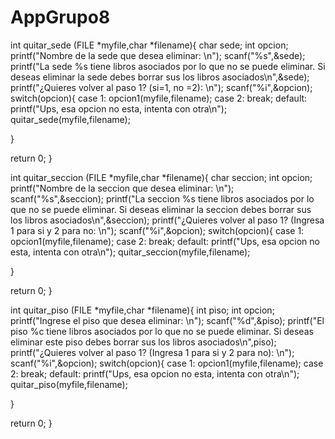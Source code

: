 # AppGrupo8
int quitar_sede (FILE *myfile,char *filename){
  char sede;
  int opcion;
  printf("Nombre de la sede que desea eliminar: \n");
          scanf("%s",&sede);
  printf("La sede %s tiene libros asociados por lo que no se puede eliminar. Si deseas eliminar la sede debes borrar sus los libros asociados\n",&sede);
  printf("¿Quieres volver al paso 1? (si=1, no =2): \n");
  scanf("%i",&opcion);
  switch(opcion){
    case 1:
        opcion1(myfile,filename);
    case 2:
        break;
    default:
        printf("Ups, esa opcion no esta, intenta con otra\n");
            quitar_sede(myfile,filename);
    
  }
    
  return 0;
}

int quitar_seccion (FILE *myfile,char *filename){
  char seccion;
  int opcion;
  printf("Nombre de la seccion que desea eliminar: \n");
  scanf("%s",&seccion);
  printf("La seccion %s tiene libros asociados por lo que no se puede eliminar. Si deseas eliminar la seccion debes borrar sus los libros asociados\n",&seccion);
  printf("¿Quieres volver al paso 1? (Ingresa 1 para si y 2 para no: \n");
  scanf("%i",&opcion);
  switch(opcion){
    case 1:
        opcion1(myfile,filename);
    case 2:
        break;
    default:
        printf("Ups, esa opcion no esta, intenta con otra\n");
            quitar_seccion(myfile,filename);
    
  }
    
  return 0;
}

int quitar_piso (FILE *myfile,char *filename){
  int piso;
  int opcion;
  printf("Ingrese el piso que desea eliminar: \n");
  scanf("%d",&piso);
  printf("El piso %c tiene libros asociados por lo que no se puede eliminar. Si deseas eliminar este piso debes borrar sus los libros asociados\n",piso);
  printf("¿Quieres volver al paso 1? (Ingresa 1 para si y 2 para no): \n");
  scanf("%i",&opcion);
  switch(opcion){
    case 1:
        opcion1(myfile,filename);
    case 2:
        break;
    default:
        printf("Ups, esa opcion no esta, intenta con otra\n");
            quitar_piso(myfile,filename);
    
  }
    
  return 0;
}
